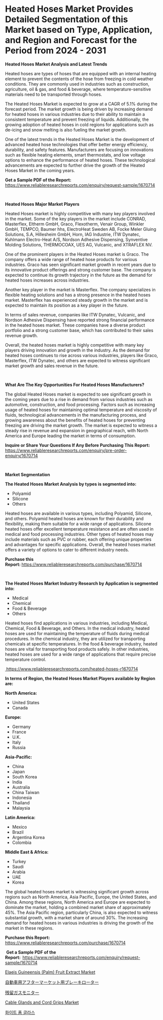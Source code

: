 <p><h1>Heated Hoses Market Provides Detailed Segmentation of this Market based on Type, Application, and Region and Forecast for the Period from 2024 - 2031</h1></p><p><strong>Heated Hoses Market Analysis and Latest Trends</strong></p>
<p><p>Heated hoses are types of hoses that are equipped with an internal heating element to prevent the contents of the hose from freezing in cold weather conditions. They are commonly used in industries such as construction, agriculture, oil & gas, and food & beverage, where temperature-sensitive materials need to be transported through hoses.</p><p>The Heated Hoses Market is expected to grow at a CAGR of 5.1% during the forecast period. The market growth is being driven by increasing demand for heated hoses in various industries due to their ability to maintain a consistent temperature and prevent freezing of liquids. Additionally, the growing adoption of heated hoses in cold regions for applications such as de-icing and snow melting is also fueling the market growth.</p><p>One of the latest trends in the Heated Hoses Market is the development of advanced heated hose technologies that offer better energy efficiency, durability, and safety features. Manufacturers are focusing on innovations such as flexible heating elements, smart thermostats, and low voltage options to enhance the performance of heated hoses. These technological advancements are expected to further drive the growth of the Heated Hoses Market in the coming years.</p></p>
<p><strong>Get a Sample PDF of the Report:&nbsp;</strong> <a href="https://www.reliableresearchreports.com/enquiry/request-sample/1670714">https://www.reliableresearchreports.com/enquiry/request-sample/1670714</a></p>
<p>&nbsp;</p>
<p><strong>Heated Hoses Major Market Players</strong></p>
<p><p>Heated Hoses market is highly competitive with many key players involved in the market. Some of the key players in the market include CONRAD, Masterflex, Eltherm GmbH, Graco, Flexotherm, Venair Group, Winkler GmbH, TEMPCO, Baumer hhs, ElectroHeat Sweden AB, Focke Meler Gluing Solutions, S.A, Hillesheim GmbH, Horn, IAG Industrie, ITW Dynatec, Kuhlmann Electro-Heat A/S, Nordson Adhesive Dispensing, Synventive Molding Solutions, THERMOCOAX, UES AG, Vulcanic, and XTRAFLEX NV. </p><p>One of the prominent players in the Heated Hoses market is Graco. The company offers a wide range of heated hose products for various industries. Graco has seen significant market growth in recent years due to its innovative product offerings and strong customer base. The company is expected to continue its growth trajectory in the future as the demand for heated hoses increases across industries.</p><p>Another key player in the market is Masterflex. The company specializes in flexible heating solutions and has a strong presence in the heated hoses market. Masterflex has experienced steady growth in the market and is expected to maintain its position as a key player in the future.</p><p>In terms of sales revenue, companies like ITW Dynatec, Vulcanic, and Nordson Adhesive Dispensing have reported strong financial performance in the heated hoses market. These companies have a diverse product portfolio and a strong customer base, which has contributed to their sales revenue growth.</p><p>Overall, the heated hoses market is highly competitive with many key players driving innovation and growth in the industry. As the demand for heated hoses continues to rise across various industries, players like Graco, Masterflex, ITW Dynatec, and others are expected to witness significant market growth and sales revenue in the future.</p></p>
<p>&nbsp;</p>
<p><strong>What Are The Key Opportunities For Heated Hoses Manufacturers?</strong></p>
<p><p>The global Heated Hoses market is expected to see significant growth in the coming years due to a rise in demand from various industries such as automotive, construction, and food processing. Factors such as increasing usage of heated hoses for maintaining optimal temperature and viscosity of fluids, technological advancements in the manufacturing process, and growing awareness about the benefits of heated hoses for preventing freezing are driving the market growth. The market is expected to witness a steady rise in revenue and expansion in geographical reach, with North America and Europe leading the market in terms of consumption.</p></p>
<p><strong>Inquire or Share Your Questions If Any Before Purchasing This Report:</strong> <a href="https://www.reliableresearchreports.com/enquiry/pre-order-enquiry/1670714">https://www.reliableresearchreports.com/enquiry/pre-order-enquiry/1670714</a></p>
<p>&nbsp;</p>
<p><strong>Market Segmentation</strong></p>
<p><strong>The Heated Hoses Market Analysis by types is segmented into:</strong></p>
<p><ul><li>Polyamid</li><li>Silicone</li><li>Others</li></ul></p>
<p><p>Heated hoses are available in various types, including Polyamid, Silicone, and others. Polyamid heated hoses are known for their durability and flexibility, making them suitable for a wide range of applications. Silicone heated hoses offer excellent temperature resistance and are often used in medical and food processing industries. Other types of heated hoses may include materials such as PVC or rubber, each offering unique properties and advantages for specific applications. Overall, the heated hoses market offers a variety of options to cater to different industry needs.</p></p>
<p><strong>Purchase this Report:&nbsp;</strong><a href="https://www.reliableresearchreports.com/purchase/1670714">https://www.reliableresearchreports.com/purchase/1670714</a></p>
<p>&nbsp;</p>
<p><strong>The Heated Hoses Market Industry Research by Application is segmented into:</strong></p>
<p><ul><li>Medical</li><li>Chemical</li><li>Food & Beverage</li><li>Others</li></ul></p>
<p><p>Heated hoses find applications in various industries, including Medical, Chemical, Food & Beverage, and Others. In the medical industry, heated hoses are used for maintaining the temperature of fluids during medical procedures. In the chemical industry, they are utilized for transporting chemicals at specific temperatures. In the food & beverage industry, heated hoses are vital for transporting food products safely. In other industries, heated hoses are used for a wide range of applications that require precise temperature control.</p></p>
<p><a href="https://www.reliableresearchreports.com/heated-hoses-r1670714">&nbsp;https://www.reliableresearchreports.com/heated-hoses-r1670714</a></p>
<p><strong>In terms of Region, the Heated Hoses Market Players available by Region are:</strong></p>
<p>
    <p> <strong> North America: </strong>
        <ul>
            <li>United States</li>
            <li>Canada</li>
        </ul>
        </p> 
    <p> <strong> Europe: </strong>
        <ul>
            <li>Germany</li>
            <li>France</li>
            <li>U.K.</li>
            <li>Italy</li>
            <li>Russia</li>
        </ul>
        </p> 
    <p> <strong> Asia-Pacific: </strong>
        <ul>
            <li>China</li>
            <li>Japan</li>
            <li>South Korea</li>
            <li>India</li>
            <li>Australia</li>
            <li>China Taiwan</li>
            <li>Indonesia</li>
            <li>Thailand</li>
            <li>Malaysia</li>
        </ul>
        </p> 
    <p> <strong> Latin America: </strong>
        <ul>
            <li>Mexico</li>
            <li>Brazil</li>
            <li>Argentina Korea</li>
            <li>Colombia</li>
        </ul>
        </p> 
    <p> <strong> Middle East & Africa: </strong>
        <ul>
            <li>Turkey</li>
            <li>Saudi</li>
            <li>Arabia</li>
            <li>UAE</li>
            <li>Korea</li>
        </ul>
    </p>
    </p>
<p><p>The global heated hoses market is witnessing significant growth across regions such as North America, Asia Pacific, Europe, the United States, and China. Among these regions, North America and Europe are expected to dominate the market, holding a combined market share of approximately 45%. The Asia Pacific region, particularly China, is also expected to witness substantial growth, with a market share of around 30%. The increasing demand for heated hoses in various industries is driving the growth of the market in these regions.</p></p>
<p><strong>Purchase this Report: </strong><a href="https://www.reliableresearchreports.com/purchase/1670714">https://www.reliableresearchreports.com/purchase/1670714</a></p>
<p>&nbsp;<strong>Get a Sample PDF of the Report:&nbsp;&nbsp;</strong><a href="https://www.reliableresearchreports.com/enquiry/request-sample/1670714">https://www.reliableresearchreports.com/enquiry/request-sample/1670714</a></p>
<p><strong></strong></p>
<p><p><a href="https://github.com/josesg55/Market-Research-Report-List-2/blob/main/elaeis-guineensis-palm-fruit-extract-market.md">Elaeis Guineensis (Palm) Fruit Extract Market</a></p><p><a href="https://github.com/avwofrml53535/Market-Research-Report-List-2/blob/main/6067507106644.md">自動車用アフターマーケット用ブレーキローター</a></p><p><a href="https://github.com/JanickJohns/Market-Research-Report-List-1/blob/main/7554706106643.md">残留ガスモニター</a></p><p><a href="https://issuu.com/reportprime-2/docs/cable-glands-and-cord-grips-market-size-2030.pptx">Cable Glands and Cord Grips Market</a></p><p><a href="https://github.com/hzumrdvas204296/Market-Research-Report-List-2/blob/main/9897212100561.md">화이트 폼 글라스</a></p></p>